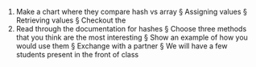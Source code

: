 1. Make a chart where they compare hash vs array
  § Assigning values
  § Retrieving values
  § Checkout the
2. Read through the documentation for hashes
  § Choose three methods that you think are the most interesting
  § Show an example of how you would use them
  § Exchange with a partner
  § We will have a few students present in the front of class
